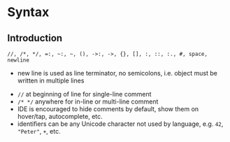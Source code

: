 # Syntax



## Introduction

```
//, /*, */, =:, ~:, ~, (), ->:, ->, {}, [], :, ::, :., #, space, newline
```

- new line is used as line terminator, no semicolons, i.e. object must be written in multiple lines
<!-- todo: what if lines get too long? Just visually wrap in editor or allow multiple lines? -->
- `//` at beginning of line for single-line comment
- `/* */` anywhere for in-line or multi-line comment
- IDE is encouraged to hide comments by default, show them on hover/tap, autocomplete, etc.
- identifiers can be any Unicode character not used by language, e.g. `42`, `"Peter"`, `+`, etc.
<!-- todo: what about space, tab, etc? What are undesired Unicode characters? -->